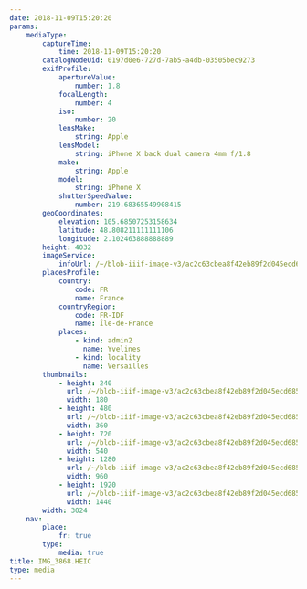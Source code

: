 ```yaml
---
date: 2018-11-09T15:20:20
params:
    mediaType:
        captureTime:
            time: 2018-11-09T15:20:20
        catalogNodeUid: 0197d0e6-727d-7ab5-a4db-03505bec9273
        exifProfile:
            apertureValue:
                number: 1.8
            focalLength:
                number: 4
            iso:
                number: 20
            lensMake:
                string: Apple
            lensModel:
                string: iPhone X back dual camera 4mm f/1.8
            make:
                string: Apple
            model:
                string: iPhone X
            shutterSpeedValue:
                number: 219.68365549908415
        geoCoordinates:
            elevation: 105.68507253158634
            latitude: 48.808211111111106
            longitude: 2.102463888888889
        height: 4032
        imageService:
            infoUrl: /~/blob-iiif-image-v3/ac2c63cbea8f42eb89f2d045ecd68591f8f0bb8d57dc3c98205ab36bda3b6577/info.json
        placesProfile:
            country:
                code: FR
                name: France
            countryRegion:
                code: FR-IDF
                name: Île-de-France
            places:
                - kind: admin2
                  name: Yvelines
                - kind: locality
                  name: Versailles
        thumbnails:
            - height: 240
              url: /~/blob-iiif-image-v3/ac2c63cbea8f42eb89f2d045ecd68591f8f0bb8d57dc3c98205ab36bda3b6577/full/180%2C240/0/default.jpg
              width: 180
            - height: 480
              url: /~/blob-iiif-image-v3/ac2c63cbea8f42eb89f2d045ecd68591f8f0bb8d57dc3c98205ab36bda3b6577/full/360%2C480/0/default.jpg
              width: 360
            - height: 720
              url: /~/blob-iiif-image-v3/ac2c63cbea8f42eb89f2d045ecd68591f8f0bb8d57dc3c98205ab36bda3b6577/full/540%2C720/0/default.jpg
              width: 540
            - height: 1280
              url: /~/blob-iiif-image-v3/ac2c63cbea8f42eb89f2d045ecd68591f8f0bb8d57dc3c98205ab36bda3b6577/full/960%2C1280/0/default.jpg
              width: 960
            - height: 1920
              url: /~/blob-iiif-image-v3/ac2c63cbea8f42eb89f2d045ecd68591f8f0bb8d57dc3c98205ab36bda3b6577/full/1440%2C1920/0/default.jpg
              width: 1440
        width: 3024
    nav:
        place:
            fr: true
        type:
            media: true
title: IMG_3868.HEIC
type: media
---
```

